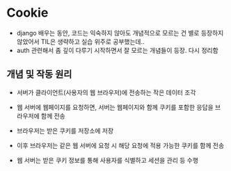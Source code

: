# Cookie

- django 배우는 동안, 코드는 익숙하지 않아도 개념적으로 모르는 건 별로 등장하지 않았어서 TIL은 생략하고 실습 위주로 공부했는데..
- auth 관련해서 좀 깊이 다루기 시작하면서 잘 모르는 개념들이 등장. 다시 정리함



## 개념 및 작동 원리

- 서버가 클라이언트(사용자의 웹 브라우저)에 전송하는 작은 데이터 조각

- 웹 서버에 웹페이지를 요청하면, 서버는 웹페이지와 함께 쿠키를 포함한 응답을 브라우저에 함께 전송

- 브라우저는 받은 쿠키를 저장소에 저장
- 이후 브라우저는 같은 웹 서버에 요청 시 해당 요청에 적용 가능한 쿠키를 함께 전송
- 웹 서버는 받은 쿠키 정보를 통해 사용자를 식별하고 세션을 관리 등 수행